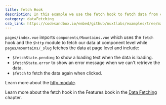 ```yaml
---
title: fetch Hook
description: In this example we use the fetch hook to fetch data from components and from pages
category: dataFetching
csb_link: https://codesandbox.io/embed/github/nuxtlabs/examples/tree/master/data-fetching/fetch-hook?fontsize=14&hidenavigation=1&module=%2Fcomponents%2FMountains.vue&theme=dark&view=editor
---
```


<example-intro></example-intro>

`pages/index.vue` imports `components/Mountains.vue` which uses the `fetch` hook and the `$http` module to fetch our data at component level while `pages/mountains/_slug` fetches the data at page level and include:

- `$fetchState.pending` to show a loading text when the data is loading.
- `$fetchState.error` to show an error message when we can't retrieve the data.
- `$fetch` to fetch the data again when clicked.

<base-alert type="next">

Learn more about the [http module](https://http.nuxtjs.org/).

</base-alert>

<base-alert type="next">

Learn more about the fetch hook in the Features book in the [Data Fetching](/docs/features/data-fetching) chapter.

</base-alert>

<code-sandbox :src="csb_link"></code-sandbox>
